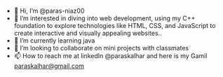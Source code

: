 - 👋 Hi, I’m @paras-niaz00
-  👀 I’m interested in diving into web development, using my C++ foundation to explore technologies like HTML, CSS, and JavaScript to create interactive and visually appealing websites..
- 🌱 I’m currently learning java 
- 💞️ I’m looking to collaborate on mini projects with classmates
- 📫 How to reach me at linkedIn @paraskalhar and here is my Gamil paraskalhar@gmail.com

<!---
paras-niaz00/paras-niaz00 is a ✨ special ✨ repository because its `README.md` (this file) appears on your GitHub profile.
You can click the Preview link to take a look at your changes.
--->
